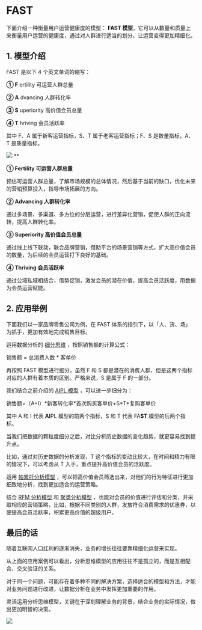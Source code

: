 # FAST

下面介绍一种衡量用户运营健康度的模型： **FAST 模型**，它可以从数量和质量上来衡量用户运营的健康度，通过对人群进行适当的划分，让运营变得更加精细化。

## **1. 模型介绍**

FAST 是以下 4 个英文单词的缩写：

**① F** ertility 可运营人群总量

**② A** dvancing 人群转化率

**③ S** uperiority  高价值会员总量

**④ T** hriving 会员活跃率

其中 F、A 属于新客运营指标，S、T 属于老客运营指标；F、S 是数量指标，A、T 是质量指标。

![](https://mmbiz.qpic.cn/mmbiz_png/giaycic3UNwo0sVLjXJE4jXRD1Q9ReJsNfiaROE3BMiaMOK6el5q0E6qaror1oibs2dbdBYD2o3Aka0ttFm8ibJTJUhg/640?wx_fmt=png) **

**① Fertility 可运营人群总量**

预估可运营人群总量，了解市场规模的总体情况，然后基于当前的缺口，优化未来的营销预算投入，指导市场拓展的方向。

**② Advancing 人群转化率**

通过多场景、多渠道、多方位的分层运营，进行差异化营销，促使人群的正向流转，提高人群转化率。

**③ Superiority 高价值会员总量**

通过线上线下联动，联合品牌营销，借助平台的场景营销等方式，扩大高价值会员的数量，为后续的会员运营打下良好的基础。

**④ Thriving 会员活跃率**

通过公域私域相结合，借势促销，激发会员的潜在价值，提高会员活跃度，用数据为会员运营赋能。

## **2. 应用举例**

下面我们以一家品牌零售公司为例，在 FAST 体系的指引下，以「人、货、场」为抓手，更加有效地完成销售目标。

运用数据分析的 [细分思维](http://mp.weixin.qq.com/s?__biz=MzA4ODE2OTIxMw==&mid=2653476217&idx=1&sn=34d80b50dc3585c82ca6f4917c96f7f0&chksm=8bf23aebbc85b3fdc79474dc9a0ee5fed45a8a98f15ac1a9e9f9ffa5332f3dfbe49bc3415fdb&scene=21#wechat_redirect) ，按照销售额的计算公式：

销售额 = 总消费人数 * 客单价

再按照 FAST 模型进行细分，虽然 F 和 S 都是潜在的消费人群，但是这两个指标对应的人群有着本质的区别。严格来说，S 是属于 F 的一部分。

我们结合之前介绍的 [AIPL 模型](http://mp.weixin.qq.com/s?__biz=MzA4ODE2OTIxMw==&mid=2653480496&idx=1&sn=75d62d674c81666d6dacb1e7e36cdf16&chksm=8bf209a2bc8580b43019767334a864f6c8244a45052228322757fb20a17ee7e3ec3d14c7868a&scene=21#wechat_redirect) ，可以进一步细分为：


销售额=（A+I）\*新客转化率\*首次购买客单价+S\*T\*复购客单价

其中 A 和 I 代表 **AI**PL 模型的前两个指标，S 和 T 代表 FA**ST** 模型的后两个指标。

当我们把数据的颗粒度细分之后，对比分析历史数据的变化趋势，就更容易找到提升点。

比如，通过对历史数据的分析发现，T 这个指标的变动比较大，在时间和精力有限的情况下，可以考虑从 T 入手，重点提升高价值会员的活跃度。

运用 [帕累托分析模型](http://mp.weixin.qq.com/s?__biz=MzA4ODE2OTIxMw==&mid=2653477874&idx=1&sn=cffe7167aa2a92a46a3fb26147cb5bde&chksm=8bf23460bc85bd76e93a88a349571f0ba7ed9c9ea3594f63bdc9eef7059bf24708f132934d5b&scene=21#wechat_redirect) ，可以把高价值会员筛选出来，对他们的行为特征进行更加细致地分析，找到更加适合的运营策略。

结合 [RFM 分析模型](http://mp.weixin.qq.com/s?__biz=MzA4ODE2OTIxMw==&mid=2653477360&idx=1&sn=be2c4457318600fd9b5702c061c63672&chksm=8bf23662bc85bf74762ea1476323160388ec0ee56df605c39c39f62448e52a8d6429e402ce58&scene=21#wechat_redirect) 和 [聚类分析模型](http://mp.weixin.qq.com/s?__biz=MzA4ODE2OTIxMw==&mid=2653477838&idx=1&sn=4064489391aeaef9de2c3b69af564e68&chksm=8bf2345cbc85bd4a23e8aaf635bccdcca041447aee666e25259abfaf7a7a937c744e6be4aa9c&scene=21#wechat_redirect) ，也能对会员的价值进行评估和分类，并采取相应的营销策略，比如，根据不同类别的人群，发放符合消费需求的优惠券，以便提高会员活跃率，积累更高价值的超级用户。

## **最后的话**

随着互联网人口红利的逐渐消失，业务的增长往往要靠精细化运营来实现。

从上面的应用案例可以看出，分析思维模型的应用往往不是孤立的，而是互相配合、交叉验证的关系。

对于同一个问题，可能存在着多种不同的解决方案，选择适合的模型和方法，才能对业务问题进行改进，让数据分析在业务中发挥更加重要的作用。

灵活运用分析思维模型，关键在于深刻理解业务的背景，结合业务的实际情况，做出更加明智的决策。

![](https://visitor-badge.laobi.icu/badge?page_id=sjhfx.linji&left_text=PageViews&right_color=%2300589F)